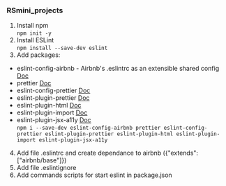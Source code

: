 ### RSmini_projects

1. Install npm  
   `npm init -y`
2. Install ESLint  
   `npm install --save-dev eslint`
3. Add packages:

- eslint-config-airbnb - Airbnb's .eslintrc as an extensible shared config [Doc](https://www.npmjs.com/package/eslint-config-airbnb)
- prettier [Doc](https://prettier.io/docs/en/)
- eslint-config-prettier [Doc](https://www.npmjs.com/package/eslint-config-prettier)
- eslint-plugin-prettier [Doc](https://www.npmjs.com/package/eslint-plugin-prettier?activeTab=versions)
- eslint-plugin-html [Doc](https://www.npmjs.com/package/eslint-plugin-html)
- eslint-plugin-import [Doc](https://www.npmjs.com/package/eslint-plugin-import)
- eslint-plugin-jsx-a11y [Doc](https://www.npmjs.com/package/eslint-plugin-jsx-a11y)  
  `npm i --save-dev eslint-config-airbnb prettier eslint-config-prettier eslint-plugin-prettier eslint-plugin-html eslint-plugin-import eslint-plugin-jsx-a11y`

4. Add file .eslintrc and create dependance to airbnb ({"extends": ["airbnb/base"]})
5. Add file .eslintignore
6. Add commands scripts for start eslint in package.json
